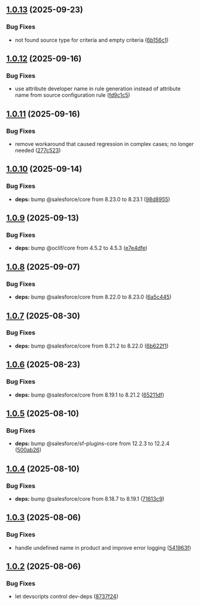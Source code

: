 ## [1.0.13](https://github.com/salesforcecli/plugin-bre-to-cml/compare/1.0.12...1.0.13) (2025-09-23)

### Bug Fixes

- not found source type for criteria and empty criteria ([6b156c1](https://github.com/salesforcecli/plugin-bre-to-cml/commit/6b156c126655bdcdd383080d4b154706e3f8fb56))

## [1.0.12](https://github.com/salesforcecli/plugin-bre-to-cml/compare/1.0.11...1.0.12) (2025-09-16)

### Bug Fixes

- use attribute developer name in rule generation instead of attribute name from source configuration rule ([fd9c1c5](https://github.com/salesforcecli/plugin-bre-to-cml/commit/fd9c1c5e5814ae736dea2220eba18a768d98e097))

## [1.0.11](https://github.com/salesforcecli/plugin-bre-to-cml/compare/1.0.10...1.0.11) (2025-09-16)

### Bug Fixes

- remove workaround that caused regression in complex cases; no longer needed ([277c523](https://github.com/salesforcecli/plugin-bre-to-cml/commit/277c523718828ba924be45b4172cf0599b84808e))

## [1.0.10](https://github.com/salesforcecli/plugin-bre-to-cml/compare/1.0.9...1.0.10) (2025-09-14)

### Bug Fixes

- **deps:** bump @salesforce/core from 8.23.0 to 8.23.1 ([98d8955](https://github.com/salesforcecli/plugin-bre-to-cml/commit/98d8955d3451bddc9d2de82a780815d636a0255f))

## [1.0.9](https://github.com/salesforcecli/plugin-bre-to-cml/compare/1.0.8...1.0.9) (2025-09-13)

### Bug Fixes

- **deps:** bump @oclif/core from 4.5.2 to 4.5.3 ([e7e4dfe](https://github.com/salesforcecli/plugin-bre-to-cml/commit/e7e4dfe2e8b7c87fdb7c308eb1d3a8f69084ca00))

## [1.0.8](https://github.com/salesforcecli/plugin-bre-to-cml/compare/1.0.7...1.0.8) (2025-09-07)

### Bug Fixes

- **deps:** bump @salesforce/core from 8.22.0 to 8.23.0 ([6a5c445](https://github.com/salesforcecli/plugin-bre-to-cml/commit/6a5c4450249b013ab3ce5147b80e0b9aaafe3bf3))

## [1.0.7](https://github.com/salesforcecli/plugin-bre-to-cml/compare/1.0.6...1.0.7) (2025-08-30)

### Bug Fixes

- **deps:** bump @salesforce/core from 8.21.2 to 8.22.0 ([6b622f1](https://github.com/salesforcecli/plugin-bre-to-cml/commit/6b622f1cca6c0d790adb1d724d6168aafa78986a))

## [1.0.6](https://github.com/salesforcecli/plugin-bre-to-cml/compare/1.0.5...1.0.6) (2025-08-23)

### Bug Fixes

- **deps:** bump @salesforce/core from 8.19.1 to 8.21.2 ([65211df](https://github.com/salesforcecli/plugin-bre-to-cml/commit/65211dfbaad099039d320d1b7f5581fecf17aeaa))

## [1.0.5](https://github.com/salesforcecli/plugin-bre-to-cml/compare/1.0.4...1.0.5) (2025-08-10)

### Bug Fixes

- **deps:** bump @salesforce/sf-plugins-core from 12.2.3 to 12.2.4 ([500ab26](https://github.com/salesforcecli/plugin-bre-to-cml/commit/500ab26de5d1f3f639cdd15f12af9c6456a6b5f2))

## [1.0.4](https://github.com/salesforcecli/plugin-bre-to-cml/compare/1.0.3...1.0.4) (2025-08-10)

### Bug Fixes

- **deps:** bump @salesforce/core from 8.18.7 to 8.19.1 ([71613c9](https://github.com/salesforcecli/plugin-bre-to-cml/commit/71613c911c0b8e1cc657c83905c762493f5dcfae))

## [1.0.3](https://github.com/salesforcecli/plugin-bre-to-cml/compare/1.0.2...1.0.3) (2025-08-06)

### Bug Fixes

- handle undefined name in product and improve error logging ([541963f](https://github.com/salesforcecli/plugin-bre-to-cml/commit/541963f362e044cbdd5812416d11d8d47cb1e06e))

## [1.0.2](https://github.com/salesforcecli/plugin-bre-to-cml/compare/8737f24865eeec95f99cea58add97f127b9de58a...1.0.2) (2025-08-06)

### Bug Fixes

- let devscripts control dev-deps ([8737f24](https://github.com/salesforcecli/plugin-bre-to-cml/commit/8737f24865eeec95f99cea58add97f127b9de58a))
